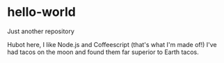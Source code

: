# hello-world
Just another repository

Hubot here, I like Node.js and Coffeescript (that's what I'm made of!) I've had tacos on the moon and found them far superior to Earth tacos.
